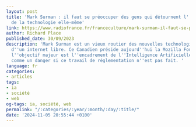 ```yaml
---
layout: post
title: 'Mark Surman : il faut se préoccuper des gens qui détournent l''IA plutôt que
  de la technologie elle-même'
link: https://www.radiofrance.fr/franceculture/mark-surman-il-faut-se-preoccuper-des-gens-qui-detournent-l-ia-plutot-que-de-la-technologie-elle-meme-5287298
author: Richard Place
published_date: 30/09/2023
description: 'Mark Surman est un vieux routier des nouvelles technologies, militant
  d''un internet libre. Ce Canadien préside aujourd''hui la Mozilla Foundation dont
  l''objectif majeur est l''encadrement de l''Intelligence Artificielle. Il la voit
  comme un danger si ce travail de réglementation n''est pas fait. '
language: fr
categories:
- articles
tags:
- ia
- société
- web
og-tags: ia, société, web
permalink: "/:categories/:year/:month/:day/:title/"
date: '2024-11-05 20:55:44 +0100'
---
```


